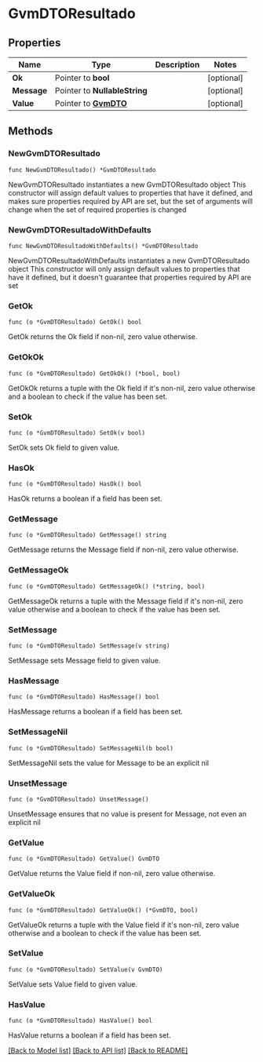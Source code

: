 # GvmDTOResultado

## Properties

Name | Type | Description | Notes
------------ | ------------- | ------------- | -------------
**Ok** | Pointer to **bool** |  | [optional] 
**Message** | Pointer to **NullableString** |  | [optional] 
**Value** | Pointer to [**GvmDTO**](GvmDTO.md) |  | [optional] 

## Methods

### NewGvmDTOResultado

`func NewGvmDTOResultado() *GvmDTOResultado`

NewGvmDTOResultado instantiates a new GvmDTOResultado object
This constructor will assign default values to properties that have it defined,
and makes sure properties required by API are set, but the set of arguments
will change when the set of required properties is changed

### NewGvmDTOResultadoWithDefaults

`func NewGvmDTOResultadoWithDefaults() *GvmDTOResultado`

NewGvmDTOResultadoWithDefaults instantiates a new GvmDTOResultado object
This constructor will only assign default values to properties that have it defined,
but it doesn't guarantee that properties required by API are set

### GetOk

`func (o *GvmDTOResultado) GetOk() bool`

GetOk returns the Ok field if non-nil, zero value otherwise.

### GetOkOk

`func (o *GvmDTOResultado) GetOkOk() (*bool, bool)`

GetOkOk returns a tuple with the Ok field if it's non-nil, zero value otherwise
and a boolean to check if the value has been set.

### SetOk

`func (o *GvmDTOResultado) SetOk(v bool)`

SetOk sets Ok field to given value.

### HasOk

`func (o *GvmDTOResultado) HasOk() bool`

HasOk returns a boolean if a field has been set.

### GetMessage

`func (o *GvmDTOResultado) GetMessage() string`

GetMessage returns the Message field if non-nil, zero value otherwise.

### GetMessageOk

`func (o *GvmDTOResultado) GetMessageOk() (*string, bool)`

GetMessageOk returns a tuple with the Message field if it's non-nil, zero value otherwise
and a boolean to check if the value has been set.

### SetMessage

`func (o *GvmDTOResultado) SetMessage(v string)`

SetMessage sets Message field to given value.

### HasMessage

`func (o *GvmDTOResultado) HasMessage() bool`

HasMessage returns a boolean if a field has been set.

### SetMessageNil

`func (o *GvmDTOResultado) SetMessageNil(b bool)`

 SetMessageNil sets the value for Message to be an explicit nil

### UnsetMessage
`func (o *GvmDTOResultado) UnsetMessage()`

UnsetMessage ensures that no value is present for Message, not even an explicit nil
### GetValue

`func (o *GvmDTOResultado) GetValue() GvmDTO`

GetValue returns the Value field if non-nil, zero value otherwise.

### GetValueOk

`func (o *GvmDTOResultado) GetValueOk() (*GvmDTO, bool)`

GetValueOk returns a tuple with the Value field if it's non-nil, zero value otherwise
and a boolean to check if the value has been set.

### SetValue

`func (o *GvmDTOResultado) SetValue(v GvmDTO)`

SetValue sets Value field to given value.

### HasValue

`func (o *GvmDTOResultado) HasValue() bool`

HasValue returns a boolean if a field has been set.


[[Back to Model list]](../README.md#documentation-for-models) [[Back to API list]](../README.md#documentation-for-api-endpoints) [[Back to README]](../README.md)


